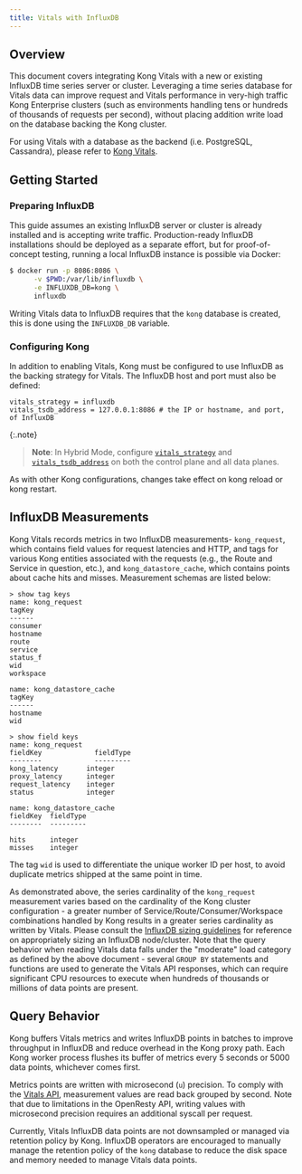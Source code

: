 ```yaml
---
title: Vitals with InfluxDB
---
```


## Overview

This document covers integrating Kong Vitals with a new or existing InfluxDB
time series server or cluster. Leveraging a time series database for Vitals data
can improve request and Vitals performance in very-high traffic Kong Enterprise
clusters (such as environments handling tens or hundreds of thousands of
requests per second), without placing addition write load on the database
backing the Kong cluster.

For using Vitals with a database as the backend (i.e. PostgreSQL, Cassandra),
please refer to [Kong Vitals](/enterprise/{{page.kong_version}}/admin-api/vitals/).

## Getting Started

### Preparing InfluxDB

This guide assumes an existing InfluxDB server or cluster is already installed
and is accepting write traffic. Production-ready InfluxDB installations should
be deployed as a separate effort, but for proof-of-concept testing, running a
local InfluxDB instance is possible via Docker:

```bash
$ docker run -p 8086:8086 \
      -v $PWD:/var/lib/influxdb \
      -e INFLUXDB_DB=kong \
      influxdb
```

Writing Vitals data to InfluxDB requires that the `kong` database is created,
this is done using the `INFLUXDB_DB` variable.

### Configuring Kong

In addition to enabling Vitals, Kong must be configured to use InfluxDB as the
backing strategy for Vitals. The InfluxDB host and port must also be defined:

```
vitals_strategy = influxdb
vitals_tsdb_address = 127.0.0.1:8086 # the IP or hostname, and port, of InfluxDB
```

{:.note}
> **Note**: In Hybrid Mode, configure [`vitals_strategy`](/enterprise/{{page.kong_version}}/property-reference/#vitals_strategy) 
and [`vitals_tsdb_address`](/enterprise/{{page.kong_version}}/property-reference/#vitals_tsdb_address) 
on both the control plane and all data planes.

As with other Kong configurations, changes take effect on kong reload or kong
restart.

## InfluxDB Measurements

Kong Vitals records metrics in two InfluxDB measurements- `kong_request`, which
contains field values for request latencies and HTTP, and tags for various Kong
entities associated with the requests (e.g., the Route and Service in question,
etc.), and `kong_datastore_cache`, which contains points about cache hits and
misses. Measurement schemas are listed below:

```
> show tag keys
name: kong_request
tagKey
------
consumer
hostname
route
service
status_f
wid
workspace

name: kong_datastore_cache
tagKey
------
hostname
wid
```

```
> show field keys
name: kong_request
fieldKey	         fieldType
--------	         ---------
kong_latency       integer
proxy_latency      integer
request_latency    integer
status             integer

name: kong_datastore_cache
fieldKey  fieldType
--------  ---------

hits      integer
misses    integer
```

The tag `wid` is used to differentiate the unique worker ID per host, to avoid
duplicate metrics shipped at the same point in time.

As demonstrated above, the series cardinality of the `kong_request` measurement
varies based on the cardinality of the Kong cluster configuration - a greater
number of Service/Route/Consumer/Workspace combinations handled by Kong results
in a greater series cardinality as written by Vitals. Please consult the
[InfluxDB sizing guidelines](https://docs.influxdata.com/influxdb/v1.7/guides/hardware_sizing/)
for reference on appropriately sizing an InfluxDB node/cluster. Note that the
query behavior when reading Vitals data falls under the "moderate" load
category as defined by the above document - several `GROUP BY` statements and
functions are used to generate the Vitals API responses, which can require
significant CPU resources to execute when hundreds of thousands or millions of
data points are present.

## Query Behavior

Kong buffers Vitals metrics and writes InfluxDB points in batches to improve
throughput in InfluxDB and reduce overhead in the Kong proxy path. Each Kong
worker process flushes its buffer of metrics every 5 seconds or 5000 data points,
whichever comes first.

Metrics points are written with microsecond (`u`) precision. To comply with
the [Vitals API](/enterprise/{{page.kong_version}}/admin-api/vitals/#vitals-api), measurement
values are read back grouped by second. Note that due to limitations in the
OpenResty API, writing values with microsecond precision requires an additional
syscall per request.

Currently, Vitals InfluxDB data points are not downsampled or managed via
retention policy by Kong. InfluxDB operators are encouraged to manually manage
the retention policy of the `kong` database to reduce the disk space and memory
needed to manage Vitals data points.
